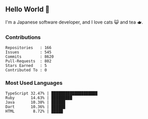 ## Hello World 👋

I'm a Japanese software developer, and I love cats 😺 and tea 🫖.

### Contributions

    Repositories   : 166
    Issues         : 545
    Commits        : 8620
    Pull-Requests  : 802
    Stars Earned   : 5
    Contributed To : 0

### Most Used Languages

    TypeScript 32.47% | ████████████████████
    Ruby       14.63% | █████████
    Java       10.38% | ██████
    Dart       10.36% | ██████
    HTML        8.72% | █████
